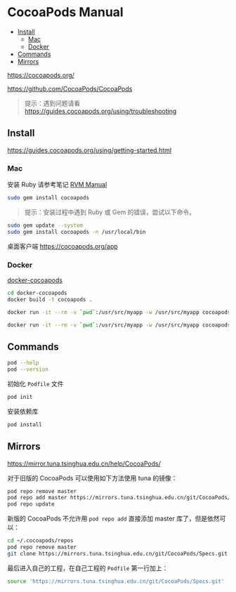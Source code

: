 <!-- omit in toc -->
# CocoaPods Manual

- [Install](#install)
  - [Mac](#mac)
  - [Docker](#docker)
- [Commands](#commands)
- [Mirrors](#mirrors)

<https://cocoapods.org/>

<https://github.com/CocoaPods/CocoaPods>

> 提示：遇到问题请看 <https://guides.cocoapods.org/using/troubleshooting>

## Install

<https://guides.cocoapods.org/using/getting-started.html>

### Mac

安装 Ruby 请参考笔记 [RVM Manual](/manuals/ruby/rvm-manual.md)

```bash
sudo gem install cocoapods
```

> 提示：安装过程中遇到 Ruby 或 Gem 的错误，尝试以下命令。

```bash
sudo gem update --system
sudo gem install cocoapods -n /usr/local/bin
```

桌面客户端 <https://cocoapods.org/app>

### Docker

[docker-cocoapods](docker-cocoapods/Dockerfile)

```bash
cd docker-cocoapods
docker build -t cocoapods .
```

```bash
docker run -it --rm -v `pwd`:/usr/src/myapp -w /usr/src/myapp cocoapods pod init
```

```bash
docker run -it --rm -v `pwd`:/usr/src/myapp -w /usr/src/myapp cocoapods pod install
```

## Commands

```bash
pod --help
pod --version
```

初始化 `Podfile` 文件

```bash
pod init
```

安装依赖库

```bash
pod install
```

## Mirrors

<https://mirror.tuna.tsinghua.edu.cn/help/CocoaPods/>

对于旧版的 CocoaPods 可以使用如下方法使用 tuna 的镜像：

```bash
pod repo remove master
pod repo add master https://mirrors.tuna.tsinghua.edu.cn/git/CocoaPods/Specs.git
pod repo update
```

新版的 CocoaPods 不允许用 `pod repo add` 直接添加 master 库了，但是依然可以：

```bash
cd ~/.cocoapods/repos
pod repo remove master
git clone https://mirrors.tuna.tsinghua.edu.cn/git/CocoaPods/Specs.git master
```

最后进入自己的工程，在自己工程的 `Podfile` 第一行加上：

```bash
source 'https://mirrors.tuna.tsinghua.edu.cn/git/CocoaPods/Specs.git'
```
